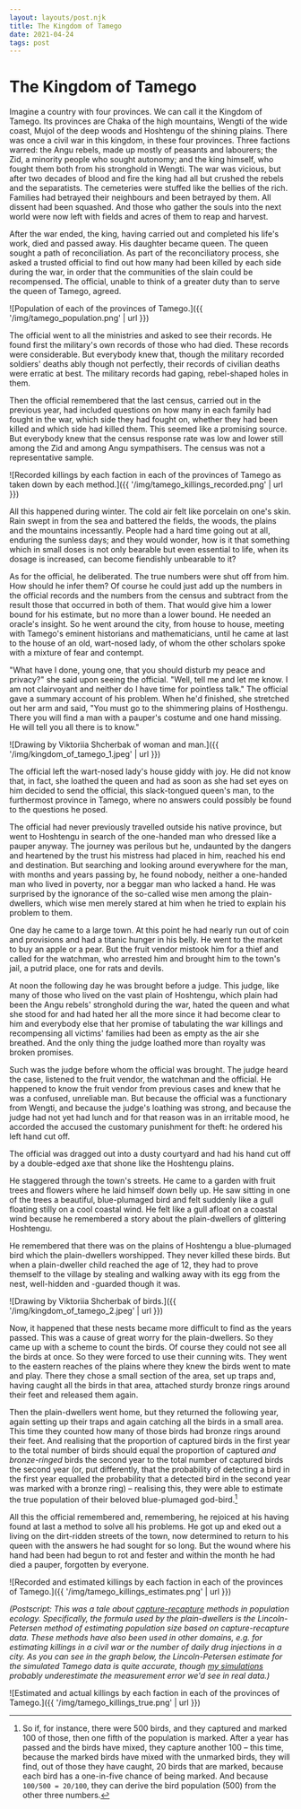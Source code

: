 ```yaml
---
layout: layouts/post.njk
title: The Kingdom of Tamego
date: 2021-04-24
tags: post
---
```


# The Kingdom of Tamego

Imagine a country with four provinces. We can call it the Kingdom of Tamego. Its provinces are Chaka of the high mountains, Wengti of the wide coast, Mujol of the deep woods and Hoshtengu of the shining plains. There was once a civil war in this kingdom, in these four provinces. Three factions warred: the Angu rebels, made up mostly of peasants and labourers; the Zid, a minority people who sought autonomy; and the king himself, who fought them both from his stronghold in Wengti. The war was vicious, but after two decades of blood and fire the king had all but crushed the rebels and the separatists. The cemeteries were stuffed like the bellies of the rich. Families had betrayed their neighbours and been betrayed by them. All dissent had been squashed. And those who gather the souls into the next world were now left with fields and acres of them to reap and harvest.

After the war ended, the king, having carried out and completed his life's work, died and passed away. His daughter became queen. The queen sought a path of reconciliation. As part of the reconciliatory process, she asked a trusted official to find out how many had been killed by each side during the war, in order that the communities of the slain could be recompensed. The official, unable to think of a greater duty than to serve the queen of Tamego, agreed.

![Population of each of the provinces of Tamego.]({{ '/img/tamego_population.png' | url }})

The official went to all the ministries and asked to see their records. He found first the military's own records of those who had died. These records were considerable. But everybody knew that, though the military recorded soldiers' deaths ably though not perfectly, their records of civilian deaths were erratic at best. The military records had gaping, rebel-shaped holes in them.

Then the official remembered that the last census, carried out in the previous year, had included questions on how many in each family had fought in the war, which side they had fought on, whether they had been killed and which side had killed them. This seemed like a promising source. But everybody knew that the census response rate was low and lower still among the Zid and among Angu sympathisers. The census was not a representative sample.

![Recorded killings by each faction in each of the provinces of Tamego as taken down by each method.]({{ '/img/tamego_killings_recorded.png' | url }})

All this happened during winter. The cold air felt like porcelain on one's skin. Rain swept in from the sea and battered the fields, the woods, the plains and the mountains incessantly. People had a hard time going out at all, enduring the sunless days; and they would wonder, how is it that something which in small doses is not only bearable but even essential to life, when its dosage is increased, can become fiendishly unbearable to it?

As for the official, he deliberated. The true numbers were shut off from him. How should he infer them? Of course he could just add up the numbers in the official records and the numbers from the census and subtract from the result those that occurred in both of them. That would give him a lower bound for his estimate, but no more than a lower bound. He needed an oracle's insight. So he went around the city, from house to house, meeting with Tamego's eminent historians and mathematicians, until he came at last to the house of an old, wart-nosed lady, of whom the other scholars spoke with a mixture of fear and contempt.

"What have I done, young one, that you should disturb my peace and privacy?" she said upon seeing the official. "Well, tell me and let me know. I am not clairvoyant and neither do I have time for pointless talk." The official gave a summary account of his problem. When he'd finished, she stretched out her arm and said, "You must go to the shimmering plains of Hosthengu. There you will find a man with a pauper's costume and one hand missing. He will tell you all there is to know."

![Drawing by Viktoriia Shcherbak of woman and man.]({{ '/img/kingdom_of_tamego_1.jpeg' | url }})

The official left the wart-nosed lady's house giddy with joy. He did not know that, in fact, she loathed the queen and had as soon as she had set eyes on him decided to send the official, this slack-tongued queen's man, to the furthermost province in Tamego, where no answers could possibly be found to the questions he posed.

The official had never previously travelled outside his native province, but went to Hoshtengu in search of the one-handed man who dressed like a pauper anyway. The journey was perilous but he, undaunted by the dangers and heartened by the trust his mistress had placed in him, reached his end and destination. But searching and looking around everywhere for the man, with months and years passing by, he found nobody, neither a one-handed man who lived in poverty, nor a beggar man who lacked a hand. He was surprised by the ignorance of the so-called wise men among the plain-dwellers, which wise men merely stared at him when he tried to explain his problem to them.

One day he came to a large town. At this point he had nearly run out of coin and provisions and had a titanic hunger in his belly. He went to the market to buy an apple or a pear. But the fruit vendor mistook him for a thief and called for the watchman, who arrested him and brought him to the town's jail, a putrid place, one for rats and devils.

At noon the following day he was brought before a judge. This judge, like many of those who lived on the vast plain of Hoshtengu, which plain had been the Angu rebels' stronghold during the war, hated the queen and what she stood for and had hated her all the more since it had become clear to him and everybody else that her promise of tabulating the war killings and recompensing all victims' families had been as empty as the air she breathed. And the only thing the judge loathed more than royalty was broken promises.

Such was the judge before whom the official was brought. The judge heard the case, listened to the fruit vendor, the watchman and the official. He happened to know the fruit vendor from previous cases and knew that he was a confused, unreliable man. But because the official was a functionary from Wengti, and because the judge's loathing was strong, and because the judge had not yet had lunch and for that reason was in an irritable mood, he accorded the accused the customary punishment for theft: he ordered his left hand cut off.

The official was dragged out into a dusty courtyard and had his hand cut off by a double-edged axe that shone like the Hoshtengu plains.

He staggered through the town's streets. He came to a garden with fruit trees and flowers where he laid himself down belly up. He saw sitting in one of the trees a beautiful, blue-plumaged bird and felt suddenly like a gull floating stilly on a cool coastal wind. He felt like a gull afloat on a coastal wind because he remembered a story about the plain-dwellers of glittering Hoshtengu.

He remembered that there was on the plains of Hoshtengu a blue-plumaged bird which the plain-dwellers worshipped. They never killed these birds. But when a plain-dweller child reached the age of 12, they had to prove themself to the village by stealing and walking away with its egg from the nest, well-hidden and -guarded though it was.

![Drawing by Viktoriia Shcherbak of birds.]({{ '/img/kingdom_of_tamego_2.jpeg' | url }})

Now, it happened that these nests became more difficult to find as the years passed. This was a cause of great worry for the plain-dwellers. So they came up with a scheme to count the birds. Of course they could not see all the birds at once. So they were forced to use their cunning wits. They went to the eastern reaches of the plains where they knew the birds went to mate and play. There they chose a small section of the area, set up traps and, having caught all the birds in that area, attached sturdy bronze rings around their feet and released them again.

Then the plain-dwellers went home, but they returned the following year, again setting up their traps and again catching all the birds in a small area. This time they counted how many of those birds had bronze rings around their feet. And realising that the proportion of captured birds in the first year to the total number of birds should equal the proportion of captured _and bronze-ringed_ birds the second year to the total number of captured birds the second year (or, put differently, that the probability of detecting a bird in the first year equalled the probability that a detected bird in the second year was marked with a bronze ring) – realising this, they were able to estimate the true population of their beloved blue-plumaged god-bird.[^1]

All this the official remembered and, remembering, he rejoiced at his having found at last a method to solve all his problems. He got up and eked out a living on the dirt-ridden streets of the town, now determined to return to his queen with the answers he had sought for so long. But the wound where his hand had been had begun to rot and fester and within the month he had died a pauper, forgotten by everyone.

![Recorded and estimated killings by each faction in each of the provinces of Tamego.]({{ '/img/tamego_killings_estimates.png' | url }})

_(Postscript: This was a tale about [capture-recapture](https://en.wikipedia.org/wiki/Mark_and_recapture) methods in population ecology. Specifically, the formula used by the plain-dwellers is the Lincoln-Petersen method of estimating population size based on capture-recapture data. These methods have also been used in other domains, e.g. for estimating killings in a civil war or the number of daily drug injections in a city. As you can see in the graph below, the Lincoln-Petersen estimate for the simulated Tamego data is quite accurate, though [my simulations](https://github.com/erwald/capture-recapture-simulations/blob/master/capture_recapture_sims.R#L7-L24) probably underestimate the measurement error we'd see in real data.)_

![Estimated and actual killings by each faction in each of the provinces of Tamego.]({{ '/img/tamego_killings_true.png' | url }})

[^1]: So if, for instance, there were 500 birds, and they captured and marked 100 of those, then one fifth of the population is marked. After a year has passed and the birds have mixed, they capture another 100 – this time, because the marked birds have mixed with the unmarked birds, they will find, out of those they have caught, 20 birds that are marked, because each bird has a one-in-five chance of being marked. And because `100/500 = 20/100`, they can derive the bird population (500) from the other three numbers.
